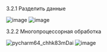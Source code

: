 3.2.1 Разделить данные

![image](https://user-images.githubusercontent.com/60822244/206732408-60a4127a-85fa-415b-883f-1892687604e1.png)
![image](https://user-images.githubusercontent.com/60822244/206737405-3da0bfd0-624d-4981-9fda-5a2450312998.png)

3.2.2 Многопроцессорная обработка

![pycharm64_chhk83mDai](https://user-images.githubusercontent.com/60822244/206765683-8c0b8456-12b9-416f-a2be-c16f8e5b1a82.png)
![image](https://user-images.githubusercontent.com/60822244/206765697-10016d19-3c7a-44c6-a5e7-6f150b48ea7e.png)

